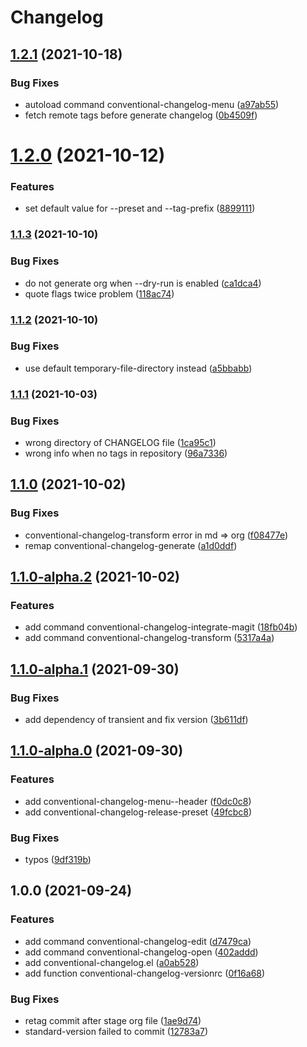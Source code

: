 # Changelog
## [1.2.1](https://github.com/liuyinz/emacs-conventional-changelog/compare/v1.2.0...v1.2.1) (2021-10-18)


### Bug Fixes

* autoload command conventional-changelog-menu ([a97ab55](https://github.com/liuyinz/emacs-conventional-changelog/commit/a97ab5584d800ad80230a82dc21cb3dd33d7f965))
* fetch remote tags before generate changelog ([0b4509f](https://github.com/liuyinz/emacs-conventional-changelog/commit/0b4509fa655675596086e2dfc0e8c54a688b6057))



# [1.2.0](https://github.com/liuyinz/emacs.d/compare/v1.1.3...v1.2.0) (2021-10-12)


### Features

* set default value for --preset and --tag-prefix ([8899111](https://github.com/liuyinz/emacs.d/commit/8899111487e38d68375d568fcea53f133a7cf168))



### [1.1.3](https://github.com/liuyinz/emacs.d/compare/v1.1.2...v1.1.3) (2021-10-10)


### Bug Fixes

* do not generate org when --dry-run is enabled ([ca1dca4](https://github.com/liuyinz/emacs.d/commit/ca1dca4a53adc556ca24a1391f25ba6e0113d4f1))
* quote flags twice problem ([118ac74](https://github.com/liuyinz/emacs.d/commit/118ac74f55454109d9a5b1a9def29a74c69fe4f6))

### [1.1.2](https://github.com/liuyinz/emacs.d/compare/v1.1.1...v1.1.2) (2021-10-10)


### Bug Fixes

* use default temporary-file-directory instead ([a5bbabb](https://github.com/liuyinz/emacs.d/commit/a5bbabb726590a9280ea06fa1b7ddbd4cf5fd842))

### [1.1.1](https://github.com/liuyinz/emacs.d/compare/v1.1.0...v1.1.1) (2021-10-03)


### Bug Fixes

* wrong directory of CHANGELOG file ([1ca95c1](https://github.com/liuyinz/emacs.d/commit/1ca95c1b003702f942816767b521641cef3fe56a))
* wrong info when no tags in repository ([96a7336](https://github.com/liuyinz/emacs.d/commit/96a73363490398a1f066c65d96019e091fffa7a1))

## [1.1.0](https://github.com/liuyinz/emacs.d/compare/v1.1.0-alpha.2...v1.1.0) (2021-10-02)


### Bug Fixes

* conventional-changelog-transform error in md => org ([f08477e](https://github.com/liuyinz/emacs.d/commit/f08477e36f153a962380483cfeb60921670a5fcf))
* remap conventional-changelog-generate ([a1d0ddf](https://github.com/liuyinz/emacs.d/commit/a1d0ddf9e09aa6f8be71aea44e6ce2882258ed39))

## [1.1.0-alpha.2](https://github.com/liuyinz/emacs.d/compare/v1.1.0-alpha.1...v1.1.0-alpha.2) (2021-10-02)


### Features

* add command conventional-changelog-integrate-magit ([18fb04b](https://github.com/liuyinz/emacs.d/commit/18fb04b98f89c0ce9fc5877e205f9928b725b3fa))
* add command conventional-changelog-transform ([5317a4a](https://github.com/liuyinz/emacs.d/commit/5317a4a88cc535e377e05f8ed8b2cf7ce79cd48d))

## [1.1.0-alpha.1](https://github.com/liuyinz/emacs.d/compare/v1.1.0-alpha.0...v1.1.0-alpha.1) (2021-09-30)


### Bug Fixes

* add dependency of transient and fix version ([3b611df](https://github.com/liuyinz/emacs.d/commit/3b611dfca032b3ebef3b523dfd9ba098562301f4))

## [1.1.0-alpha.0](https://github.com/liuyinz/emacs.d/compare/v1.0.0...v1.1.0-alpha.0) (2021-09-30)


### Features

* add conventional-changelog-menu--header ([f0dc0c8](https://github.com/liuyinz/emacs.d/commit/f0dc0c82331634a5d9e4798791252fc131772747))
* add conventional-changelog-release-preset ([49fcbc8](https://github.com/liuyinz/emacs.d/commit/49fcbc86ebb75f2805bb41b04951ba80110fd84f))


### Bug Fixes

* typos ([9df319b](https://github.com/liuyinz/emacs.d/commit/9df319b1dec54c776c4b8684139b3b622b8ce0f8))

## 1.0.0 (2021-09-24)


### Features

* add command conventional-changelog-edit ([d7479ca](https://github.com/liuyinz/emacs.d/commit/d7479ca58816706b8dd022987afbbe8e91c463c5))
* add command conventional-changelog-open ([402addd](https://github.com/liuyinz/emacs.d/commit/402adddf635624335c2b5fa100716e61aacc01b2))
* add conventional-changelog.el ([a0ab528](https://github.com/liuyinz/emacs.d/commit/a0ab528218973a4351dac78795d5bb5ac6707bb2))
* add function conventional-changelog-versionrc ([0f16a68](https://github.com/liuyinz/emacs.d/commit/0f16a68f179091ff09355b5384bd2525b6c4a55f))


### Bug Fixes

* retag commit after stage org file ([1ae9d74](https://github.com/liuyinz/emacs.d/commit/1ae9d74ce98199099838b7d946129c3daff4f7b9))
* standard-version failed to commit ([12783a7](https://github.com/liuyinz/emacs.d/commit/12783a74789267c6cd06e3a364d0f2db47d77b10))
